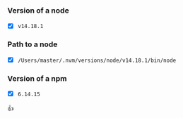 ### Version of a node
- [x] `v14.18.1`

### Path to a node
- [x] `/Users/master/.nvm/versions/node/v14.18.1/bin/node`

### Version of a npm
- [x] `6.14.15`

:+1: